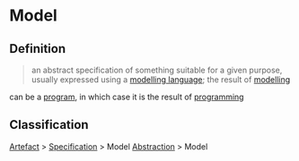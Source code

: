 # Model
## Definition
> an abstract specification of something suitable for a given purpose, usually expressed using a [modelling language](modelling_language.md); the result of [modelling](modelling.md)

can be a [program](program.md), in which case it is the result of [programming](programming.md)

## Classification
[Artefact](artefact.md) \> [Specification](specification.md) \> Model
[Abstraction](abstraction.md) \> Model
